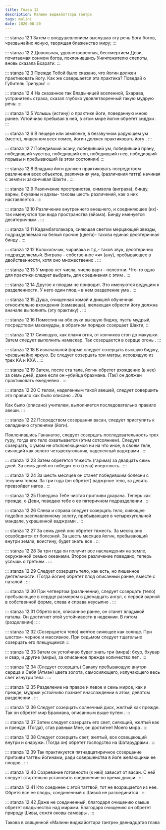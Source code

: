 ```yaml
---
title: Глава 12
description: Малини виджайоттара тантра
tags: malini
date: 2020-08-20
---
```


::: stanza 12.1
Затем с воодушевлением выслушав эту речь Бога богов, чрезвычайно ясную, творящая блаженство миру;
:::

::: stanza 12.2
Довольная, удовлетворенная, бессмертием Деви, почитаемая сонмом богов, поклонившись Уничтожителю слепоты, вновь сказала Бхарати:
:::

::: stanza 12.3
Прежде Тобой было сказано, что йогин должен практиковать йогу. Как же совершается эта практика? Поведай о Губитель Трипуры!
:::

::: stanza 12.4
На сказанное так Владычицей вселенной, Бхарава, устранитель страха, сказал глубоко удовлетворенный такую мудрую речь: 
:::

::: stanza 12.5
Услышь (истину) о практике йоги, поведанную мною ранее. Устойчиво пребывая в ней, в этом мире йогин обретет сиддхи .
:::

::: stanza 12.6
В пещере или землянке, в беззвучном радующем ум (месте), лишенном всех помех, йогин должен практиковать йогу .
:::

::: stanza 12.7
Победивший асану, победивший ум, победивший прану, победивший чувства, победивший сон, победивший гнев, победивший порывы и пребывающий (в этом состоянии)
:::

::: stanza 12.8
Владыка йоги должен практиковать посредством различения всех объектов, различения ума, (различения таттв) начиная с земли и заканчивая Шакти .
:::

::: stanza 12.9
Различение пространства, символа (виграха), бинду, варны, бхуваны и адхвы- таковы шесть различений, как о них наставляется .
:::

::: stanza 12.10
Различение внутреннего внешнего, и соединяющее (их)- так именуются три вида пространства (вйома). Бинду именуется десятеричным .
:::

::: stanza 12.11
Кадамбаголакара, сияющая светом мерцающей звезды, подразделяемая на белый прочие (цвета)- такова единая десятеричная бинду .
:::

::: stanza 12.12
Колокольчик, чиравака и т.д.- таков звук, десятерично подразделяемый. Виграха – собственное «я» (ану), пребывающее в двойственности, хотя оно множественно .
:::

::: stanza 12.13
У миров нет числа, число варн – полсотни. Что-то одно для практики следует выбрать, для соединения с этим .
:::

::: stanza 12.14
Другое к плодам не приводит. Это именуются ведущим к разделенности. У него один плод – в нем разделение ума .
:::

::: stanza 12.15
Душа, очищенная хомой и дикшей обученная относительно вхождения (самавеша), желающая обрести йогу должна вначале выполнять (эту практику) .
:::

::: stanza 12.16
Поместив на обе руки высшую биджу, пусть мудрый, посредством махамудры, в обратном порядке созерцает Шакти;
:::

::: stanza 12.17
Сияющую, как пламя огня, от кончиков стоп до макушки. Затем следует выполнить намаскар. Так созерцается в сердце огонь .
:::

::: stanza 12.18
В изначальной форме следует созерцать высшую биджу, чрезвычайно яркую. Ее следует созерцать три матры, исходящую из трех КА и КХА .
:::

::: stanza 12.19
Затем, после ста тала, йогин обретет вхождение (в нее) за семь дней, даже если он –убийца брахмана. (Так) он должен практиковать ежедневно .
:::

::: stanza 12.20
С телом, наделенным такой авешей, следует совершить это правило как было описано ..20а.

Как было (описано) учителем, выполняется последовательно правило авеши.
:::

::: stanza 12.22
Псоредством созерцания васан, следует приступить к овладению ступенями (йоги).

Поклонившись Гананатхе, следует созерцать последовательность трех гуру, тогда его тело охватывается (этим сотсоянием). Следует созерцать, с умом не отклоняющимся ни на что иное, в своем теле, сияющий как золото четырехугольник, наделенный ваджрами .
:::

::: stanza 12.23
Затем обретется тяжесть (гарима) за двадцать семь дней. За семь дней он победит его (тела) инертность .
:::

::: stanza 12.24
За шесть месяцев он станет победившим болезни с текучим телом. За три года (он обретет) ваджрное тело, за девять превзойдет нагов .
:::

::: stanza 12.25
Поведана Тебе чистая притхиви дхарана. Теперь как прежде, о Деви, поведаю тебе о ее пятеричном подразделении .
:::

::: stanza 12.26
Слева и справа следует созерцать тело, сияющее подобно расплавленному золоту, пребывающее в четырехугольной мандале, украшенной ваджрами .
:::

::: stanza 12.27
За семь дней оно обретет тяжесть. За месяц оно освободится от болезней. За шесть месяцев йогин, пребывающий внутри земли, воистину, будет знать все .
:::

::: stanza 12.28
За три года он получит все наслаждения на земле, окруженной семью океанами. Второе различение поведано, теперь услышь о третьем .
:::

::: stanza 12.29
Следует созерцать тело, как есть, но лишенное деятельности. (Тогда йогин) обретет плод описанный ранее, вместе с паталой .
:::

::: stanza 12.30
При четвертом (различении), следует созерцать (тело) пребывающее в сердце размером в двенадцать ангул, с первой варной в собственной форме, слева и справа неусыпно .
:::

::: stanza 12.31
Обретя все, описанное ранее, он станет владыкой паталы. Он достигнет этой устойчивости в недеянии. В пятом (разделении);
:::

::: stanza 12.32
(Созерцается тело) желтое сияющее как солнце. При шестом- черное и массивное. При седьмом следует тщательно созерцать его плещущимся
:::

::: stanza 12.33
Затем он устойчиво будет знать три (мира): бхур, бхувар и свар, и другие (миры), за описанное прежде количество лет .
:::

::: stanza 12.34
(Следует созерцать) Сакалу пребывающую внутри сердца и Себя (Атман) цвета золота, самосияющего, излучающего весь свет изнутри тела .
:::

::: stanza 12.35
Разделение на правое и левое и семь миров, как и прежде, мудрый устойчиво познает внаслаждении в этом, девятом разделении .
:::

::: stanza 12.36
Следует созерцать солнечный диск, желтый как прежде. Так он обретет мир Брахмана, описанным выше путем .
:::

::: stanza 12.37
Затем следует созерцать его свет, сияющий, желтый как и прежде. (Тогда), став равным Мне, он достигнет Моего мира .
:::

::: stanza 12.38
Следует созерцать свет, желтый, все освещающий внутри и снаружи. (Тогда он) обретет господство на Шатарудрами .
:::

::: stanza 12.39
Так практикуется пятнадцатиричное созерцание притхиви таттвы йогинами, ради совершенства в йоге желающими ее плодов .
:::

::: stanza 12.40
Созревание готовности (к ней) зависит от васан. С ней следует стартельно установить соединение во время дикши .
:::

::: stanza 12.41
Кто соединен с этой таттвой, тот не возращается из нее. Обретя все ее плоды, соединенный с Шивой не разъединится .
:::

::: stanza 12.42
Даже не соединенный, благодаря очищению свыше обретет владычество над мирами. Благодаря очищению он обретет природу Шивы, сожгя оковы самсары .
:::



Такова в священной «Малини виджайоттара тантре» двенадцатая глава